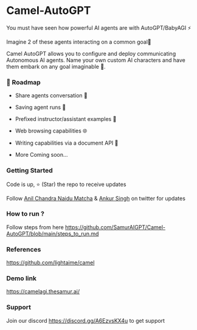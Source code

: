 # Camel-AutoGPT

You must have seen how powerful AI agents are with AutoGPT/BabyAGI ⚡️

Imagine 2 of these agents interacting on a common goal🤯

Camel AutoGPT allows you to configure and deploy communicating Autonomous AI agents. Name your own custom AI characters and have them embark on any goal imaginable 🚀.

### 🎉 Roadmap

* Share agents conversation 🔗

* Saving agent runs 💾

* Prefixed instructor/assistant examples 🧠

* Web browsing capabilities 🌐

* Writing capabilities via a document API 📄

* More Coming soon...

### Getting Started

Code is up, ⭐ (Star) the repo to receive updates

Follow [Anil Chandra Naidu Matcha](https://twitter.com/matchaman11) & [Ankur Singh](https://twitter.com/ankur_maker) on twitter for updates

### How to run ?

Follow steps from here https://github.com/SamurAIGPT/Camel-AutoGPT/blob/main/steps_to_run.md

### References

https://github.com/lightaime/camel

### Demo link

https://camelagi.thesamur.ai/

### Support

Join our discord https://discord.gg/A6EzvsKX4u to get support
